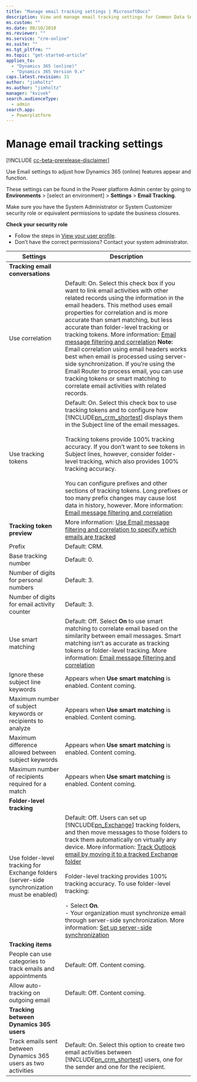 ```yaml
---
title: "Manage email tracking settings | MicrosoftDocs"
description: View and manage email tracking settings for Common Data Service for Apps.
ms.custom: ""
ms.date: 08/10/2018
ms.reviewer: ""
ms.service: "crm-online"
ms.suite: ""
ms.tgt_pltfrm: ""
ms.topic: "get-started-article"
applies_to: 
  - "Dynamics 365 (online)"
  - "Dynamics 365 Version 9.x"
caps.latest.revision: 31
author: "jimholtz"
ms.author: "jimholtz"
manager: "kvivek"
search.audienceType: 
  - admin
search.app: 
  - Powerplatform
---
```

# Manage email tracking settings
[!INCLUDE [cc-beta-prerelease-disclaimer](../includes/cc-beta-prerelease-disclaimer.md)]

Use Email settings to adjust how Dynamics 365 (online) features appear and function.

These settings can be found in the Power platform Admin center by going to **Environments** > [select an environment] > **Settings** > **Email Tracking**.

Make sure you have the System Administrator or System Customizer security role or equivalent permissions to update the business closures.

**Check your security role**

- Follow the steps in [View your user profile](https://docs.microsoft.com/dynamics365/customer-engagement/basics/view-your-user-profile).
- Don’t have the correct permissions? Contact your system administrator.

|Settings|Description|  
|--------------|-----------------|  
|**Tracking email conversations**| |
|Use correlation|Default: On. Select this check box if you want to link email activities with other related records using the information in the email headers. This method uses email properties for correlation and is more accurate than smart matching, but less accurate than folder-level tracking or tracking tokens. More information: [Email message filtering and correlation](https://docs.microsoft.com/dynamics365/customer-engagement/admin/email-message-filtering-correlation) **Note:**  Email correlation using email headers works best when email is processed using server-side synchronization. If you’re using the Email Router to process email, you can use tracking tokens or smart matching to correlate email activities with related records.|
|Use tracking tokens|Default: On. Select this check box to use tracking tokens and to configure how [!INCLUDE[pn_crm_shortest](../includes/pn-crm-shortest.md)] displays them in the Subject line of the email messages.<br /><br /> Tracking tokens provide 100% tracking accuracy. If you don’t want to see tokens in Subject lines, however, consider folder-level tracking, which also provides 100% tracking accuracy.<br /><br /> You can configure prefixes and other sections of tracking tokens. Long prefixes or too many prefix changes may cause lost data in history, however. More information: [Email message filtering and correlation](https://docs.microsoft.com/dynamics365/customer-engagement/admin/email-message-filtering-correlation)|  
|**Tracking token preview**| More information: [Use Email message filtering and correlation to specify which emails are tracked](https://docs.microsoft.com/dynamics365/customer-engagement/admin/email-message-filtering-correlation)|
|Prefix| Default: CRM. |
|Base tracking number| Default: 0. |
|Number of digits for personal numbers|Default: 3. |
|Number of digits for email activity counter|Default: 3. |
|Use smart matching|Default: Off. Select **On** to use smart matching to correlate email based on the similarity between email messages. Smart matching isn’t as accurate as tracking tokens or folder-level tracking. More information: [Email message filtering and correlation](https://docs.microsoft.com/dynamics365/customer-engagement/admin/email-message-filtering-correlation)|
|Ignore these subject line keywords|Appears when **Use smart matching** is enabled. Content coming.|
|Maximum number of subject keywords or recipients to analyze|Appears when **Use smart matching** is enabled. Content coming.|
|Maximum difference allowed between subject keywords|Appears when **Use smart matching** is enabled. Content coming.|
|Maximum number of recipients required for a match|Appears when **Use smart matching** is enabled. Content coming.|
|**Folder-level tracking**||  
|Use folder-level tracking for Exchange folders (server-side synchronization must be enabled)|Default: Off. Users can set up [!INCLUDE[pn_Exchange](../includes/pn-exchange.md)] tracking folders, and then move messages to those folders to track them automatically on virtually any device. More information: [Track Outlook email by moving it to a tracked Exchange folder](https://docs.microsoft.com/dynamics365/customer-engagement/admin/track-outlook-email-by-moving-it-tracked-exchange-folder)<br /><br /> Folder-level tracking provides 100% tracking accuracy. To use folder-level tracking:<br /><br /> -   Select **On**.<br />-   Your organization must synchronize email through server-side synchronization. More information: [Set up server-side synchronization](https://docs.microsoft.com/dynamics365/customer-engagement/admin/set-up-server-side-synchronization-of-email-appointments-contacts-and-tasks)|  
|**Tracking items**| |
|People can use categories to track emails and appointments|Default: Off. Content coming.|
|Allow auto-tracking on outgoing email|Default: Off. Content coming.|
|**Tracking between Dynamics 365 users**| |
|Track emails sent between Dynamics 365 users as two activities|Default: On. Select this option to create two email activities between [!INCLUDE[pn_crm_shortest](../includes/pn-crm-shortest.md)] users, one for the sender and one for the recipient.| 
